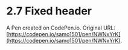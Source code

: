 # 2.7 Fixed header

A Pen created on CodePen.io. Original URL: [https://codepen.io/samo1501/pen/NWNxYrK](https://codepen.io/samo1501/pen/NWNxYrK).


